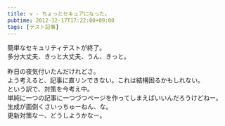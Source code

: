 ```yaml
---
title: v - ちょっとセキュアになった。
pubtime: 2012-12-17T17:22:00+09:00
tags: [テスト記事]
---
```


簡単なセキュリティテストが終了。  
多分大丈夫、きっと大丈夫、うん、きっと。

昨日の夜気付いたんだけれどさ。  
よう考えると、記事に直リンできない。これは結構困るかもしれない。  
という訳で、対策を今考え中。  
単純に一つの記事に一つづつページを作ってしまえばいいんだろうけどねー。  
生成が面倒くさいっちゅーねん、な。  
更新対策なー、どうしようかなー。
